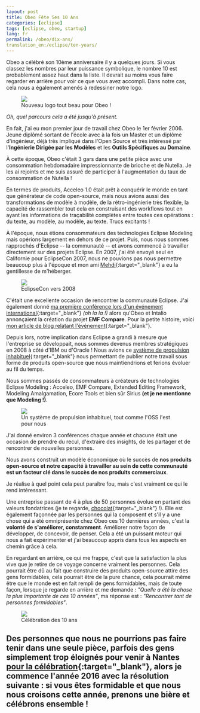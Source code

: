 ```yaml
---
layout: post
title: Obeo Fête Ses 10 Ans
categories: [eclipse]
tags: [eclipse, obeo, startup]
lang: fr
permalink: /obeo/dix-ans/
translation_en:/eclipse/ten-years/
---
```


Obeo a célébré son 10ème anniversaire il y a quelques jours. Si vous classez les nombres par leur puissance symbolique, le nombre 10 est probablement assez haut dans la liste. Il devrait au moins vous faire regarder en arrière pour voir ce que vous avez accompli. Dans notre cas, cela nous a également amenés à redessiner notre logo.

<figure>
    <a href="https://blog.obeosoft.com/fr/en/post/obeo-10th-birthday"><img src="{{ site.url }}/images/blog/obeo-logo.jpg"></a>    
    <figcaption>Nouveau logo tout beau pour Obeo !</figcaption>
</figure>

*Oh, quel parcours cela a été jusqu'à présent.*

En fait, j'ai eu mon premier jour de travail chez Obeo le 1er février 2006. Jeune diplômé sortant de l'école avec à la fois un Master et un diplôme d'ingénieur, déjà très impliqué dans l'Open Source et très intéressé par l'**Ingénierie Dirigée par les Modèles** et les **Outils Spécifiques au Domaine**.

À cette époque, Obeo c'était 3 gars dans une petite pièce avec une consommation hebdomadaire impressionnante de brioche et de Nutella. Je les ai rejoints et me suis assuré de participer à l'augmentation du taux de consommation de Nutella !

En termes de produits, Acceleo 1.0 était prêt à conquérir le monde en tant que générateur de code open-source, mais nous avions aussi des transformations de modèle à modèle, de la rétro-ingénierie très flexible, la capacité de rassembler tout cela en construisant des workflows tout en ayant les informations de traçabilité complètes entre toutes ces opérations : du texte, au modèle, au modèle, au texte. Trucs excitants !

À l'époque, nous étions consommateurs des technologies Eclipse Modeling mais opérions largement en dehors de ce projet. Puis, nous nous sommes rapprochés d'Eclipse -- la communauté -- et avons commencé à travailler directement sur des projets Eclipse.
En 2007, j'ai été envoyé seul en Californie pour EclipseCon 2007, nous ne pouvions pas nous permettre beaucoup plus à l'époque et mon ami [Mehdi](https://twitter.com/mehdiaitoufkir){:target="_blank"} a eu la gentillesse de m'héberger.

<figure>
    <a href="{{ site.url }}/images/blog/eclipsecon_santa_clara.jpg"><img src="{{ site.url }}/images/blog/eclipsecon_santa_clara.jpg"></a>    
    <figcaption>EclipseCon vers 2008</figcaption>
</figure>

C'était une excellente occasion de rencontrer la communauté Eclipse. J'ai également donné [ma première conférence lors d'un événement international](https://www.eclipsecon.org/2007/indexb8e1.html?page=sub/&id=3593){:target="_blank"} *(oh la la !)* alors qu'Obeo et Intalio annonçaient la création du projet **EMF Compare**.
Pour la petite histoire, voici [mon article de blog relatant l'événement](https://cedric.brun.io/joining-community/){:target="_blank"}.

Depuis lors, notre implication dans Eclipse a grandi à mesure que l'entreprise se développait, nous sommes devenus membres stratégiques en 2008 à côté d'IBM ou d'Oracle ! Nous avions ce [système de propulsion inhabituel](https://cedric.brun.io/unusual-propulsion-system/){:target="_blank"} nous permettant de publier notre travail sous forme de produits open-source que nous maintiendrions et ferions évoluer au fil du temps.

Nous sommes passés de consommateurs à créateurs de technologies Eclipse Modeling : Acceleo, EMF Compare, Extended Editing Framework, Modeling Amalgamation, Ecore Tools et bien sûr Sirius **(et je ne mentionne que Modeling !)**.

<figure>
    <a href="{{ site.url }}/images/blog/propulsion.jpg"><img src="{{ site.url }}/images/blog/propulsion.jpg"></a>     
    <figcaption>Un système de propulsion inhabituel, tout comme l'OSS l'est pour nous</figcaption>
</figure>

J'ai donné environ 3 conférences chaque année et chacune était une occasion de prendre du recul, d'extraire des insights, de les partager et de rencontrer de nouvelles personnes.

Nous avons construit un modèle économique où le succès de **nos produits open-source et notre capacité à travailler au sein de cette communauté est un facteur clé dans le succès de nos produits commerciaux**.

Je réalise à quel point cela peut paraître fou, mais c'est vraiment ce qui le rend intéressant.

Une entreprise passant de 4 à plus de 50 personnes évolue en partant des valeurs fondatrices (je te regarde, [chocolat](https://cedric.brun.io/chocolate-commit/){:target="_blank"} !). Elle est également façonnée par les personnes qui la composent et s'il y a une chose qui a été omniprésente chez Obeo ces 10 dernières années, c'est la **volonté de s'améliorer, constamment**. Améliorer notre façon de développer, de concevoir, de penser. Cela a été un puissant moteur qui nous a fait expérimenter et j'ai beaucoup appris dans tous les aspects en chemin grâce à cela.

En regardant en arrière, ce qui me frappe, c'est que la satisfaction la plus vive que je retire de ce voyage concerne vraiment les personnes. Cela pourrait être dû au fait que construire des produits open-source attire des gens formidables, cela pourrait être de la pure chance, cela pourrait même être que le monde est en fait rempli de gens formidables, mais de toute façon, lorsque je regarde en arrière et me demande : *"Quelle a été la chose la plus importante de ces 10 années"*, ma réponse est : *"Rencontrer tant de personnes formidables"*.

<figure>
    <a href="{{ site.url }}/images/blog/10years.jpg"><img src="{{ site.url }}/images/blog/10years.jpg"></a>    
    <figcaption>Célébration des 10 ans</figcaption>
</figure>

Des personnes que nous ne pourrions pas faire tenir dans une seule pièce, parfois des gens simplement trop éloignés pour venir à Nantes [pour la célébration](https://www.flickr.com/photos/136734847@N08/sets/72157663119532269){:target="_blank"}, alors je commence l'année 2016 avec la résolution suivante : **si vous êtes formidable et que nous nous croisons cette année, prenons une bière et célébrons ensemble !**
---
